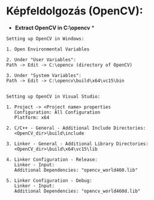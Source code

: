 # Képfeldolgozás (OpenCV):

   * **Extract OpenCV in C:\opencv** *

    Setting up OpenCV in Windows:
    
    1. Open Environmental Variables
    
    2. Under "User Variables":
    Path -> Edit -> C:\opencv (directory of OpenCV)

    3. Under "System Variables":
    Path -> Edit -> C:\opencv\build\x64\vc15\bin


    Setting up OpenCV in Visual Studio: 

    1. Project -> <Project name> properties
       Configuration: All Configuration
       Platform: x64

    2. C/C++ - General - Additional Include Directories:
       <OpenCV_dir>\build\include

    3. Linker - General - Additional Library Directories:
       <OpenCV_dir>\build\x64\vc15\lib

    4. Linker Configuration - Release:
       Linker - Input:
       Additional Dependencies: "opencv_world460.lib"

    5. Linker Configuration - Debug:
       Linker - Input:
       Additional Dependencies: "opencv_world460d.lib"
